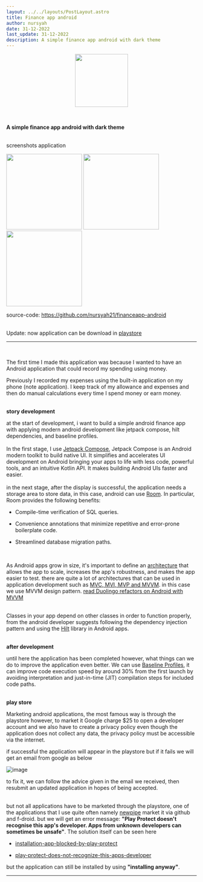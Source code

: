 ```yaml
---
layout: ../../layouts/PostLayout.astro
title: Finance app android
author: nursyah
date: 31-12-2022
last_update: 31-12-2022
description: A simple finance app android with dark theme
--- 
```

<p align="center">
  <img src="/finance_app_android/icon.png" width="140px" />
</p> <br>

**A simple finance app android with dark theme**

<!-- [download in playstore](https://play.google.com/store/apps/details?id=com.nursyah.finance) -->

<br>
screenshots application

<p class="flex overflow-auto justify-between m-2">
  <img src="/finance_app_android/finance_ss1.png" width="200p"/>
  <img src="/finance_app_android/finance_ss2.png" width="200p" class="mx-2"/>
  <img src="/finance_app_android/finance_ss3.png" width="200p"/>
</p>

source-code: https://github.com/nursyah21/financeapp-android <br><br>

Update:
now application can be download in [playstore](https://play.google.com/store/apps/details?id=com.nursyah.finance)

---
<br>

The first time I made this application was because I wanted to have an Android application that could record my spending using money.

Previously I recorded my expenses using the built-in application on my phone (note application). I keep track of my allowance and expenses and then do manual calculations every time I spend money or earn money.
<br><br>

**story development**

at the start of development, i want to build a simple android finance app with applying modern android development like jetpack compose, hilt dependencies, and baseline profiles.
<br><br>
In the first stage, I use [Jetpack Compose](https://developer.android.com/jetpack/compose/why-adopt), Jetpack Compose is an Android modern toolkit to build native UI. It simplifies and accelerates UI development on Android bringing your apps to life with less code, powerful tools, and an intuitive Kotlin API. It makes building Android UIs faster and easier. 
<br><br>
in the next stage, after the display is successful, the application needs a storage area to store data, in this case, android can use [Room](https://developer.android.com/training/data-storage/room). In particular, Room provides the following benefits:
<div class="mx-4">

- Compile-time verification of SQL queries.

- Convenience annotations that minimize repetitive and error-prone boilerplate code.

- Streamlined database migration paths.

</div>
<br>

As Android apps grow in size, it's important to define an [architecture](https://developer.android.com/topic/architecture) that allows the app to scale, increases the app's robustness, and makes the app easier to test.
there are quite a lot of architectures that can be used in application development such as [MVC, MVI, MVP and MVVM](https://academy.realm.io/posts/mvc-vs-mvp-vs-mvvm-vs-mvi-mobilization-moskala/). in this case we use MVVM design pattern. [read Duolingo refactors on Android with MVVM](https://developer.android.com/stories/apps/duolingo-excellence)
<br><br>

Classes in your app depend on other classes in order to function properly, from the android developer suggests following the dependency injection pattern and using the [Hilt](https://developer.android.com/training/dependency-injection/hilt-android) library in Android apps.
<br><br>

**after development**

until here the application has been completed however, what things can we do to improve the application even better. We can use [Baseline Profiles](https://developer.android.com/topic/performance/baselineprofiles/overview), it can improve code execution speed by around 30% from the first launch by avoiding interpretation and just-in-time (JIT) compilation steps for included code paths.
<br><br>

**play store**

Marketing android applications, the most famous way is through the playstore however, to market it Google charge $25 to open a developer account
and we also have to create a privacy policy even though the application does not collect any data, the privacy policy must be accessible via the internet.

if successful the application will appear in the playstore but if it fails we will get an email from google as below

![image](/finance_app_android/rejected.png)

to fix it, we can follow the advice given in the email we received, then resubmit an updated application in hopes of being accepted.
<br><br>

but not all applications have to be marketed through the playstore, one of the applications that I use quite often namely [newpipe](https://github.com/TeamNewPipe/NewPipe) market it via github and f-droid.
but we will get an error message: **"Play Protect doesn't recognise this app's developer. Apps from unknown developers can sometimes be unsafe"**. The solution itself can be seen here

<div class="mx-4">

- [installation-app-blocked-by-play-protect](https://stackoverflow.com/questions/51080755/installation-app-blocked-by-play-protect)

- [play-protect-does-not-recognize-this-apps-developer](https://stackoverflow.com/questions/51835819/play-protect-does-not-recognize-this-apps-developer)

</div>

but the application can still be installed by using **"installing anyway"**.

<hr class="border-dashed my-8">
